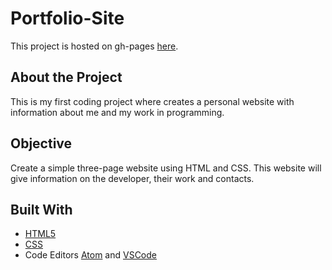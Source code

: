 # Portfolio-Site
This project is hosted on gh-pages [here](https://clarapapaya.github.io/Portfolio-Site/).
## About the Project
This is my first coding project where creates a personal website with information about me and my work in programming.
## Objective
Create a simple three-page website using HTML and CSS. This website will give information on the developer, their work and contacts.
## Built With
* [HTML5](https://developer.mozilla.org/en-US/docs/Web/HTML)
* [CSS](https://developer.mozilla.org/en-US/docs/Web/CSS)
* Code Editors [Atom](https://atom.io/) and [VSCode](https://code.visualstudio.com/)
